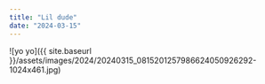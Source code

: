 ```yaml
---
title: "Lil dude"
date: "2024-03-15"
---
```


![yo yo]({{ site.baseurl }}/assets/images/2024/20240315_0815201257986624050926292-1024x461.jpg)
